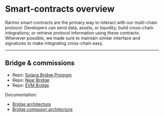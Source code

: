 # Smart-contracts overview

Rarimo smart-contracts are the primary way to interact with our multi-chain protocol.
Developers can send data, assets, or liquidity; build cross-chain integrations; or retrieve protocol information using these contracts.
Whenever possible, we made sure to maintain similar interface and signatures to make integrating cross-chain easy.

----

## Bridge & commissions

- Repo: [Solana Bridge Program](https://gitlab.com/rarimo/contracts/solana-bridge-program)
- Repo: [Near Bridge](https://gitlab.com/rarimo/contracts/near-bridge)
- Repo: [EVM Bridge](https://gitlab.com/rarimo/contracts/evm-bridge)

Documentation:
* [Bridge architecture](./002-bridge.md)
* [Bridge comission architecture](./003-commission.md)
